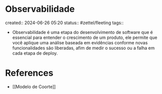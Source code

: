 # Observabilidade
created:: 2024-06-26 05:20
status:: #zettel/fleeting
tags::

- Observabilidade é uma etapa do desenvolvimento de software que é essencial para entender o crescimento de um produto, ele permite que você aplique uma análise baseada em evidências conforme novas funcionalidades são liberadas, afim de medir o sucesso ou a falha em cada etapa de deploy.

# References
-  [[Modelo de Coorte]]

